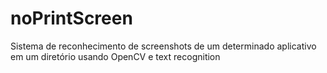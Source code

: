 # noPrintScreen
Sistema de reconhecimento de screenshots de um determinado aplicativo em um diretório usando OpenCV e text recognition
